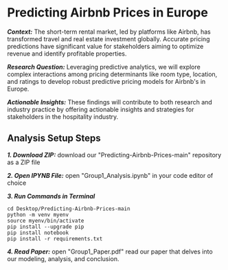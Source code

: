# Predicting Airbnb Prices in Europe

***Context:*** The short-term rental market, led by platforms like Airbnb, has transformed travel and
real estate investment globally. Accurate pricing predictions have significant value for
stakeholders aiming to optimize revenue and identify profitable properties. 

***Research Question:*** Leveraging predictive analytics, we will explore complex interactions among pricing determinants like room type, location, and ratings to develop robust predictive pricing models for Airbnb's in Europe.

***Actionable Insights:*** These findings will contribute to both research and industry practice by offering actionable insights and strategies for stakeholders in the hospitality industry.

## Analysis Setup Steps

***1. Download ZIP:*** download our "Predicting-Airbnb-Prices-main" repository as a ZIP file

***2. Open IPYNB File:*** open "Group1_Analysis.ipynb" in your code editor of choice

***3. Run Commands in Terminal***
```
cd Desktop/Predicting-Airbnb-Prices-main
python -m venv myenv
source myenv/bin/activate
pip install --upgrade pip
pip install notebook
pip install -r requirements.txt
```

***4. Read Paper:*** open "Group1_Paper.pdf" read our paper that delves into our modeling, analysis, and conclusion.
